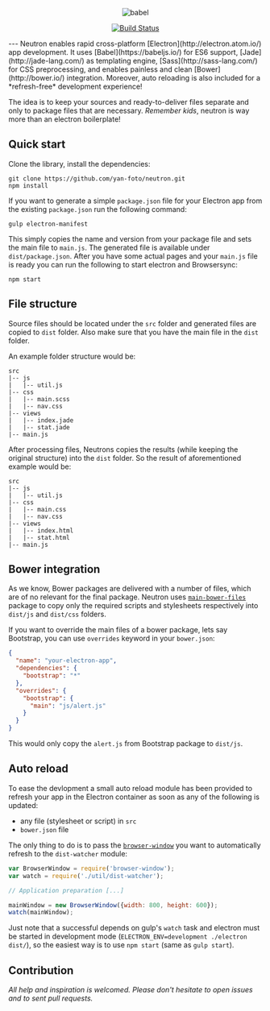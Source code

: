 <p align="center">
  <img alt="babel" src="https://cloud.githubusercontent.com/assets/1678441/9045406/38883674-3a23-11e5-9e32-278097feb772.png">
</p>

<p align="center">
  <a href="https://travis-ci.org/yan-foto/neutronl"><img alt="Build Status" src="https://travis-ci.org/yan-foto/neutron.svg?branch=master"></a>
</p>
---
Neutron enables rapid cross-platform [Electron](http://electron.atom.io/) app development. It uses [Babel](https://babeljs.io/) for ES6 support, [Jade](http://jade-lang.com/) as templating engine, [Sass](http://sass-lang.com/)
 for CSS preprocessing, and enables painless and clean [Bower](http://bower.io/) integration. Moreover, auto reloading is also included for a *refresh-free* development experience!

 The idea is to keep your sources and ready-to-deliver files separate and only to package files that are necessary. *Remember kids*, neutron is way more than an electron boilerplate!

## Quick start
Clone the library, install the dependencies:

```
git clone https://github.com/yan-foto/neutron.git
npm install
```
If you want to generate a simple `package.json` file for your Electron app from the existing `package.json` run the following command:

```
gulp electron-manifest
```

This simply copies the name and version from your package file and sets the main file to `main.js`. The generated file is available under `dist/package.json`. After you have some actual pages and your `main.js` file is ready you can run the following to start electron and Browsersync:

```
npm start
```

## File structure
Source files should be located under the `src` folder and generated files are copied to `dist` folder. Also make sure that you have the main file in the `dist` folder.

An example folder structure would be:

```
src
|-- js
|   |-- util.js
|-- css
|   |-- main.scss
|   |-- nav.css
|-- views
|   |-- index.jade
|   |-- stat.jade
|-- main.js
```

After processing files, Neutrons copies the results (while keeping the original structure) into the `dist` folder. So the result of aforementioned example would be:

```
src
|-- js
|   |-- util.js
|-- css
|   |-- main.css
|   |-- nav.css
|-- views
|   |-- index.html
|   |-- stat.html
|-- main.js
```


## Bower integration
As we know, Bower packages are delivered with a number of files, which are of no relevant for the final package. Neutron uses [`main-bower-files`](https://github.com/ck86/main-bower-files) package to copy only the required scripts and stylesheets respectively into `dist/js` and `dist/css` folders.

If you want to override the main files of a bower package, lets say Bootstrap, you can use `overrides` keyword in your `bower.json`:

```json
{
  "name": "your-electron-app",
  "dependencies": {
    "bootstrap": "*"
  },
  "overrides": {
    "bootstrap": {
      "main": "js/alert.js"
    }
  }
}
```

This would only copy the `alert.js` from Bootstrap package to `dist/js`.

## Auto reload
To ease the devlopment a small auto reload module has been provided to refresh your app in the Electron container as soon as any of the following is updated:

* any file (stylesheet or script) in `src`
* `bower.json` file

The only thing to do is to pass the [`browser-window`](https://github.com/atom/electron/blob/master/docs/api/browser-window.md) you want to automatically refresh to the `dist-watcher` module:

```js
var BrowserWindow = require('browser-window');
var watch = require('./util/dist-watcher');

// Application preparation [...]

mainWindow = new BrowserWindow({width: 800, height: 600});
watch(mainWindow);
```
Just note that a successful depends on gulp's `watch` task and electron must be started in development mode (`ELECTRON_ENV=development ./electron dist/`), so the easiest way is to use `npm start` (same as `gulp start`).

## Contribution
*All help and inspiration is welcomed. Please don't hesitate to open issues and to sent pull requests.*
